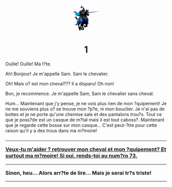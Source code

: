 <html><head>
<title>Sam le chevalier sans cheval</title>
<link rel="stylesheet" type="text/css" href="../images/m.css">
</head><body>
<center>
<img src="../images/chevalier.png"  height="80" width="80"> 
<h1>1</h1></center>
<p>Ouille! Ouille! Ma t?te.<p>Ah! Bonjour! Je m'appelle Sam. Sam le chevalier. <p>Oh! Mais o? est mon cheval??? Il a disparu! Oh non! <p>Bon, je recommence. Je m'appelle Sam, Sam le chevalier sans cheval.<p>Hum... Maintenant que j'y pense, je ne vois plus rien de mon ?quipement! Je ne me souviens plus o? se trouve mon ?p?e, ni mon bouclier. Je n'ai pas de bottes et je ne porte qu'une chemise sale et des pantalons trou?s. Tout ce que je poss?de est un casque de m?tal mais il est tout caboss?. Maintenant que je regarde cette bosse sur mon casque... C'est peut-?tre pour cette raison qu'il y a des trous dans ma m?moire!</p>
<h3>
<hr><a  href="73.html">Veux-tu m'aider ? retrouver mon cheval et mon ?quipement? Et surtout ma m?moire! Si oui, rends-toi au num?ro 73.</a>
<hr>Sinon, heu... Alors arr?te de lire... Mais je serai tr?s triste! 
</h3>
<hr>
<body>
